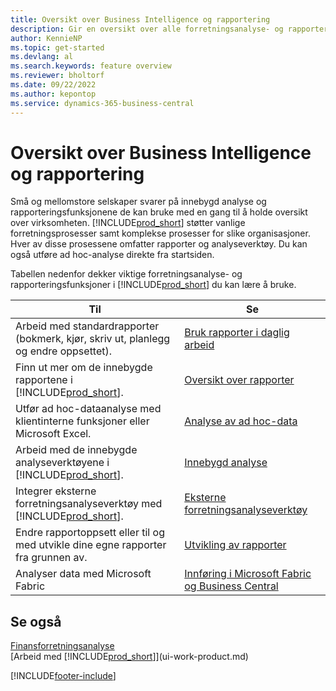 ```yaml
---
title: Oversikt over Business Intelligence og rapportering
description: Gir en oversikt over alle forretningsanalyse- og rapporteringsfunksjonene som støttes i Business Central-produktet.
author: KennieNP
ms.topic: get-started
ms.devlang: al
ms.search.keywords: feature overview
ms.reviewer: bholtorf
ms.date: 09/22/2022
ms.author: kepontop
ms.service: dynamics-365-business-central
---
```

# <a name="business-intelligence-and-reporting-overview"></a>Oversikt over Business Intelligence og rapportering

Små og mellomstore selskaper svarer på innebygd analyse og rapporteringsfunksjonene de kan bruke med en gang til å holde oversikt over virksomheten. [!INCLUDE[prod_short](includes/prod_short.md)] støtter vanlige forretningsprosesser samt komplekse prosesser for slike organisasjoner. Hver av disse prosessene omfatter rapporter og analyseverktøy. Du kan også utføre ad hoc-analyse direkte fra startsiden.  

Tabellen nedenfor dekker viktige forretningsanalyse- og rapporteringsfunksjoner i [!INCLUDE[prod_short](includes/prod_short.md)] du kan lære å bruke.

| Til | Se |
| --- | --- |
| Arbeid med standardrapporter (bokmerk, kjør, skriv ut, planlegg og endre oppsettet). | [Bruk rapporter i daglig arbeid](reports-use-reports.md) |
| Finn ut mer om de innebygde rapportene i [!INCLUDE[prod_short](includes/prod_short.md)]. |[Oversikt over rapporter](reports-available-reports.md)|
| Utfør ad hoc-dataanalyse med klientinterne funksjoner eller Microsoft Excel. | [Analyse av ad hoc-data](reports-adhoc-analysis.md) |
| Arbeid med de innebygde analyseverktøyene i [!INCLUDE[prod_short](includes/prod_short.md)].| [Innebygd analyse](reports-built-in-analytics.md) |
| Integrer eksterne forretningsanalyseverktøy med [!INCLUDE[prod_short](includes/prod_short.md)].| [Eksterne forretningsanalyseverktøy](reports-external-analysis.md) |
|Endre rapportoppsett eller til og med utvikle dine egne rapporter fra grunnen av. |[Utvikling av rapporter](reports-develop-reports.md)|
|Analyser data med Microsoft Fabric| [Innføring i Microsoft Fabric og Business Central](admin-fabric.md) |

## <a name="see-also"></a>Se også

[Finansforretningsanalyse](bi.md)  
[Arbeid med [!INCLUDE[prod_short](includes/prod_short.md)]](ui-work-product.md)  

[!INCLUDE[footer-include](includes/footer-banner.md)]
